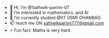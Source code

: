 - 👋 Hi, I’m @Sathwik-parimi-07
- 👀 I’m interested in mathematics..and AI
- 🌱 I’m currently student @IIT (ISM) DHANBAD.
- 📫 reach me ON sathwikparimi777@gmail.com
- ⚡ Fun fact: Maths is very hard <funfact>.

<!---
Sathwik-parimi-07/Sathwik-parimi-07 is a ✨ special ✨ repository because its `README.md` (this file) appears on your GitHub profile.
You can click the Preview link to take a look at your changes.
--->

